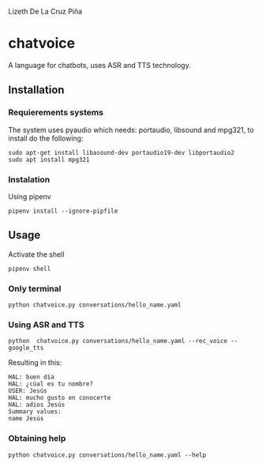 Lizeth De La Cruz Piña

# chatvoice

A language for chatbots, uses ASR and TTS technology.


## Installation

### Requierements systems

The system uses pyaudio which needs: portaudio, libsound and mpg321, to install do the following:

    sudo apt-get install libasound-dev portaudio19-dev libportaudio2
    sudo apt install mpg321

### Instalation

Using pipenv

    pipenv install --ignore-pipfile

## Usage

Activate the shell

    pipenv shell


### Only terminal 

    python chatvoice.py conversations/hello_name.yaml

### Using ASR and TTS

    python  chatvoice.py conversations/hello_name.yaml --rec_voice --google_tts

Resulting in this:

    HAL: buen día
    HAL: ¿cúal es tu nombre?
    USER: Jesús
    HAL: mucho gusto en conocerte
    HAL: adios Jesús
    Summary values:
    name Jesús

### Obtaining help

    python chatvoice.py conversations/hello_name.yaml --help
